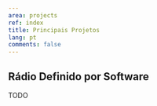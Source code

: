 ```yaml
---
area: projects
ref: index
title: Principais Projetos
lang: pt
comments: false
---
```


## Rádio Definido por Software

TODO